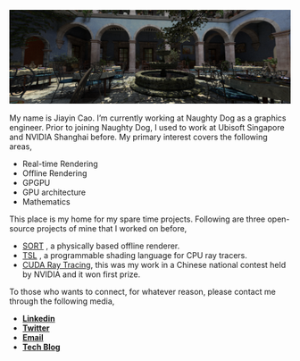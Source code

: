 ![](banner.png)

My name is Jiayin Cao. I’m currently working at Naughty Dog as a graphics engineer. Prior to joining Naughty Dog, I used to work at Ubisoft Singapore and NVIDIA Shanghai before. My primary interest covers the following areas,

- Real-time Rendering
- Offline Rendering
- GPGPU
- GPU architecture
- Mathematics

This place is my home for my spare time projects. Following are three open-source projects of mine that I worked on before,
- [SORT](http://sort-renderer.com/) , a physically based offline renderer.
- [TSL](https://jiayincao.github.io/Tiny-Shading-Language/) , a programmable shading language for CPU ray tracers.
- [CUDA Ray Tracing](https://github.com/JiayinCao/Tiny-CUDA-RayTracer), this was my work in a Chinese national contest held by NVIDIA and it won first prize.

To those who wants to connect, for whatever reason, please contact me through the following media,

- [**Linkedin**](https://www.linkedin.com/in/caojiayin/)
- [**Twitter**](https://twitter.com/Jiayin_Cao)
- [**Email**](mailto:caojiayin1985@gmail.com)
- [**Tech Blog**](https://agraphicsguy.wordpress.com/)
